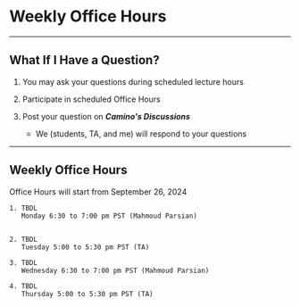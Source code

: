 # Weekly Office Hours

-------

## What If I Have a Question?

1. You may ask your questions during scheduled lecture hours

2. Participate in scheduled Office Hours

3. Post your question on ***Camino's Discussions***
	* We (students, TA, and me) will respond to your questions
	
-------

## Weekly Office Hours

Office Hours will start from September 26, 2024

~~~text
1. TBDL
   Monday 6:30 to 7:00 pm PST (Mahmoud Parsian)


~~~

~~~text
2. TBDL
   Tuesday 5:00 to 5:30 pm PST (TA)

~~~

~~~text
3. TBDL
   Wednesday 6:30 to 7:00 pm PST (Mahmoud Parsian)

~~~

~~~text
4. TBDL
   Thursday 5:00 to 5:30 pm PST (TA)

~~~


